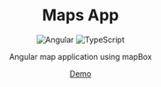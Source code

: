 <div align="center">

# Maps App
  
![Angular](https://img.shields.io/badge/angular-%23DD0031.svg?style=for-the-badge&logo=angular&logoColor=white) ![TypeScript](https://img.shields.io/badge/typescript-%23007ACC.svg?style=for-the-badge&logo=typescript&logoColor=white)

Angular map application using mapBox

<a href="https://angular-maps-appli.netlify.app/">Demo</a>

</div>
